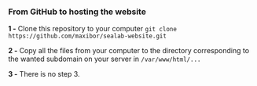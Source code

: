 ### From GitHub to hosting the website

**1 -** Clone this repository to your computer `git clone https://github.com/maxibor/sealab-website.git`

**2 -** Copy all the files from your computer to the directory corresponding to the wanted subdomain on your server in `/var/www/html/...`

**3 -** There is no step 3.
